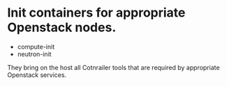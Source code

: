 # Init containers for appropriate Openstack nodes.

- compute-init
- neutron-init

They bring on the host all Cotnrailer tools that are required by appropriate Openstack services.